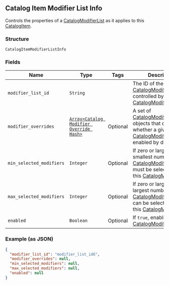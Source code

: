 ## Catalog Item Modifier List Info

Controls the properties of a [CatalogModifierList](#type-catalogmodifierlist) as it applies to this [CatalogItem](#type-catalogitem).

### Structure

`CatalogItemModifierListInfo`

### Fields

| Name | Type | Tags | Description |
|  --- | --- | --- | --- |
| `modifier_list_id` | `String` |  | The ID of the [CatalogModifierList](#type-catalogmodifierlist) controlled by this [CatalogModifierListInfo](#type-catalogmodifierlistinfo). |
| `modifier_overrides` | [`Array<Catalog Modifier Override Hash>`](/doc/models/catalog-modifier-override.md) | Optional | A set of [CatalogModifierOverride](#type-catalogmodifieroverride) objects that override whether a given [CatalogModifier](#type-catalogmodifier) is enabled by default. |
| `min_selected_modifiers` | `Integer` | Optional | If zero or larger, the smallest number of [CatalogModifier](#type-catalogmodifier)s that must be selected from this [CatalogModifierList](#type-catalogmodifierlist). |
| `max_selected_modifiers` | `Integer` | Optional | If zero or larger, the largest number of [CatalogModifier](#type-catalogmodifier)s that can be selected from this [CatalogModifierList](#type-catalogmodifierlist). |
| `enabled` | `Boolean` | Optional | If `true`, enable this [CatalogModifierList](#type-catalogmodifierlist). |

### Example (as JSON)

```json
{
  "modifier_list_id": "modifier_list_id6",
  "modifier_overrides": null,
  "min_selected_modifiers": null,
  "max_selected_modifiers": null,
  "enabled": null
}
```


